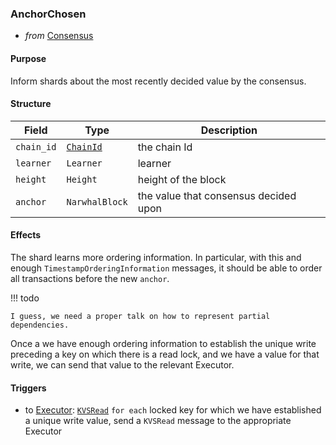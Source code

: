 ### AnchorChosen

- _from_ [Consensus](../../consensus-v1.md)

#### Purpose
<!-- --8<-- [start:purpose] -->
Inform shards about the most recently decided value by the consensus.
<!-- --8<-- [end:purpose] -->

#### Structure

| Field | Type | Description |
| ----- | ---- | ----------- |
| `chain_id` | [`ChainId`](#ChainId) | the chain Id |
| `learner` | `Learner` | learner |
| `height` | `Height` | height of the block |
| `anchor` | `NarwhalBlock` | the value that consensus decided upon |

#### Effects
The shard learns more ordering information. In particular, with this and enough `TimestampOrderingInformation` messages, it should be able to order all transactions before the new `anchor`.

!!! todo
  
    I guess, we need a proper talk on how to represent partial dependencies.

Once a we have enough ordering information to establish the unique write preceding a key on which there is a read lock, and we have a value for that write, we can send that value to the relevant Executor.

#### Triggers

- to [Executor](../executor.md): [`KVSRead`](../executor/KVS-read.md)
  `for each` locked key for which we have established a unique write value,
  send a `KVSRead` message to the appropriate Executor <!-- ‼ and once more capitalization .. -->
